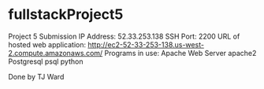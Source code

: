 # fullstackProject5
Project 5 Submission
IP Address: 52.33.253.138
SSH Port: 2200
URL of hosted web application:  http://ec2-52-33-253-138.us-west-2.compute.amazonaws.com/
Programs in use:
        Apache Web Server apache2
        Postgresql psql
        python


Done by TJ Ward
